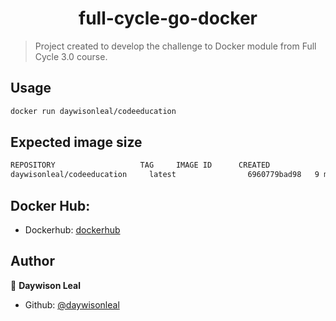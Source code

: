 <h1 align="center">full-cycle-go-docker</h1>
<p>
</p>

> Project created to develop the challenge to Docker module from Full Cycle 3.0 course.

## Usage

```sh
docker run daywisonleal/codeeducation
```

## Expected image size

```sh
REPOSITORY                   TAG     IMAGE ID      CREATED             SIZE
daywisonleal/codeeducation     latest                6960779bad98   9 minutes ago       1.16MB
```
## Docker Hub:
* Dockerhub: [dockerhub](https://hub.docker.com/repository/docker/daywisonleal/codeeducation)

## Author

👤 **Daywison Leal**

* Github: [@daywisonleal](https://github.com/DaywisonFerreira)
